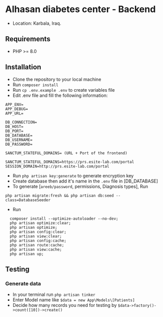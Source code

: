#  Alhasan diabetes center - Backend
- Location: Karbala, Iraq.

## Requirements
- PHP >= 8.0

## Installation
- Clone the repository to your local machine
- Run `composer install`
- Run `cp .env.example .env` to create variables file
- Edit .env file and fill the following information:
```apacheconf
APP_ENV=
APP_DEBUG=
APP_URL=

DB_CONNECTION=
DB_HOST=
DB_PORT=
DB_DATABASE=
DB_USERNAME=
DB_PASSWORD=

SANCTUM_STATEFUL_DOMAINS= (URL + Port of the frontend)

SANCTUM_STATEFUL_DOMAINS=https://prs.esite-lab.com/portal
SESSION_DOMAIN=http://prs.esite-lab.com/portal
```
- Run `php artisan key:generate` to generate encryption key
- Create database then add it's name in the `.env` file in [DB_DATABASE]
- To generate [`areeb/password`, permissions, Diagnosis types], Run
```apacheconf
php artisan migrate:fresh && php artisan db:seed --class=DatabaseSeeder
```
- Run
```apacheconf
  composer install --optimize-autoloader --no-dev;
  php artisan optimize:clear;
  php artisan optimize;
  php artisan config:clear;
  php artisan view:clear;
  php artisan config:cache;
  php artisan route:cache;
  php artisan view:cache;
  php artisan up;
  ```

## Testing
### Generate  data
- In your terminal run `php artisan tinker`
- Enter Model name like `$data = new App\Models\[Patients]`
- Decide how many records you need for testing by `$data->factory()->count([10])->create()`
